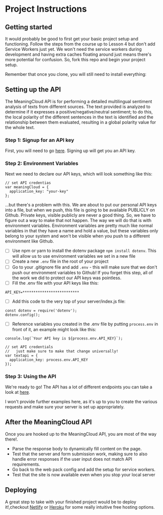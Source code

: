 # Project Instructions

## Getting started

It would probably be good to first get your basic project setup and functioning. Follow the steps from the course up to Lesson 4 but don't add Service Workers just yet. We won't need the service workers during development and having extra caches floating around just means there's more potential for confusion. So, fork this repo and begin your project setup.

Remember that once you clone, you will still need to install everything:

## Setting up the API

The MeaningCloud API is for performing a detailed multilingual sentiment analysis of texts from different sources.
The text provided is analyzed to determine if it expresses a positive/negative/neutral sentiment; to do this, the local polarity of the different sentences in the text is identified and the relationship between them evaluated, resulting in a global polarity value for the whole text.

### Step 1: Signup for an API key

First, you will need to go [here](https://www.meaningcloud.com/developer/create-account). Signing up will get you an API key.

### Step 2: Environment Variables

Next we need to declare our API keys, which will look something like this:

```
// set API credentias
var meaningCloud = {
  application_key: "your-key"
};
```

...but there's a problem with this. We are about to put our personal API keys into a file, but when we push, this file is going to be available PUBLICLY on Github. Private keys, visible publicly are never a good thing. So, we have to figure out a way to make that not happen. The way we will do that is with environment variables. Environment variables are pretty much like normal variables in that they have a name and hold a value, but these variables only belong to your system and won't be visible when you push to a different environment like Github.

- [ ] Use npm or yarn to install the dotenv package `npm install dotenv`. This will allow us to use environment variables we set in a new file
- [ ] Create a new `.env` file in the root of your project
- [ ] Go to your .gitignore file and add `.env` - this will make sure that we don't push our environment variables to Github! If you forget this step, all of the work we did to protect our API keys was pointless.
- [ ] Fill the .env file with your API keys like this:

```
API_KEY=**************************
```

- [ ] Add this code to the very top of your server/index.js file:

```
const dotenv = require('dotenv');
dotenv.config();
```

- [ ] Reference variables you created in the .env file by putting `process.env` in front of it, an example might look like this:

```
console.log(`Your API key is ${process.env.API_KEY}`);
```

```
// set API credentials
//   just make sure to make that change universally!
var textapi = {
  application_key: process.env.API_KEY
});
```

### Step 3: Using the API

We're ready to go! The API has a lot of different endpoints you can take a look at [here](https://www.meaningcloud.com/developer/apis).

I won't provide further examples here, as it's up to you to create the various requests and make sure your server is set up appropriately.

## After the MeaningCloud API

Once you are hooked up to the MeaningCloud API, you are most of the way there!.

- Parse the response body to dynamically fill content on the page.
- Test that the server and form submission work, making sure to also handle error responses if the user input does not match API requirements.
- Go back to the web pack config and add the setup for service workers.
- Test that the site is now available even when you stop your local server

## Deploying

A great step to take with your finished project would be to deploy it!,checkout [Netlify](https://www.netlify.com/) or [Heroku](https://www.heroku.com/) for some really intuitive free hosting options.
